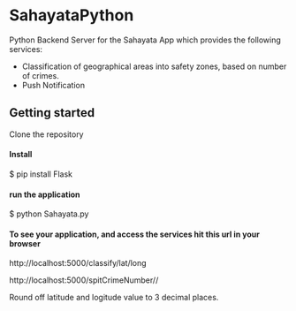 # SahayataPython
Python Backend Server for the Sahayata App which provides the following services:
* Classification of geographical areas into safety zones, based on number of crimes.
* Push Notification

## Getting started

Clone the repository

#### Install 

$ pip install Flask

#### run the application

$ python Sahayata.py

#### To see your application, and access the services hit this url in your browser

http://localhost:5000/classify/lat/long

http://localhost:5000/spitCrimeNumber/<lat>/<long>

Round off latitude and logitude value to 3 decimal places.
